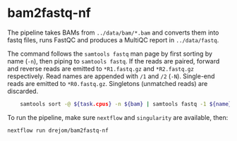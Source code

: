 # bam2fastq-nf

The pipeline takes BAMs from `../data/bam/*.bam` and converts them into fastq files, runs FastQC and produces a MultiQC report in `../data/fastq`.

The command follows the `samtools fastq` man page by first sorting by name (`-n`), then piping to `samtools fastq`. If the reads are paired, forward and reverse reads are emitted to `*R1.fastq.gz` and `*R2.fastq.gz` respectively. Read names are appended with `/1` and `/2` (`-N`). Single-end reads are emitted to `*R0.fastq.gz`. Singletons (unmatched reads) are discarded.

``` bash
    samtools sort -@ ${task.cpus} -n ${bam} | samtools fastq -1 ${name}_R1.fastq.gz -2 ${name}_R2.fastq.gz -0 ${name}_R0.fastq.gz -s /dev/null -N -F 0x900 -
```

To run the pipeline, make sure `nextflow` and `singularity` are available, then:

``` bash
nextflow run drejom/bam2fastq-nf
```
